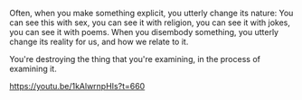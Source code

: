 Often, when you make something explicit, you utterly change its nature: You can see this with sex, you can see it with religion, you can see it with jokes, you can see it with poems. When you disembody something, you utterly change its reality for us, and how we relate to it.

You're destroying the thing that you're examining, in the process of examining it.

https://youtu.be/1kAlwrnpHIs?t=660